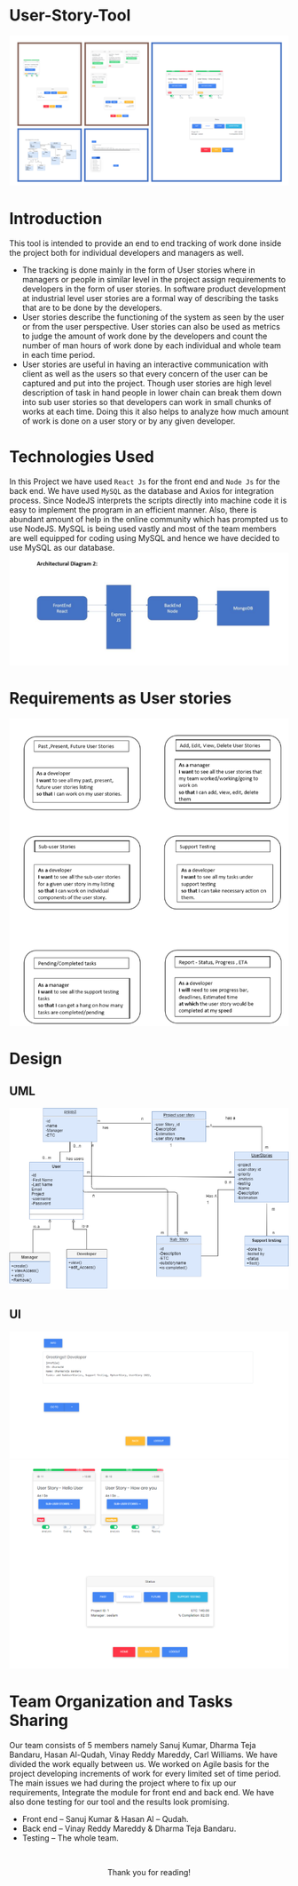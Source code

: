# User-Story-Tool 

![ui](Documentation/UST.PNG)

# Introduction
This tool is intended to provide an end to end tracking of work done inside the project both for
individual developers and managers as well. 
<ul>
<li>The tracking is done mainly in the form of User stories
where in managers or people in similar level in the project assign requirements to developers in
the form of user stories. In software product development at industrial level user stories are a
formal way of describing the tasks that are to be done by the developers. 
</li><li>User stories describe the functioning of the system as seen by the user or from the user perspective. User stories can also be
used as metrics to judge the amount of work done by the developers and count the number of man
hours of work done by each individual and whole team in each time period. 
</li><li>User stories are useful in having an interactive communication with client as well as the users so that every concern of
the user can be captured and put into the project. Though user stories are high level description of
task in hand people in lower chain can break them down into sub user stories so that developers
can work in small chunks of works at each time. Doing this it also helps to analyze how much
amount of work is done on a user story or by any given developer. 
</li></ul>

# Technologies Used 
In this Project we have used ```React Js``` for the front end and ```Node Js``` for the back end. We have 
used ```MySQL``` as the database and Axios for integration process. Since NodeJS interprets the scripts 
directly into machine code it is easy to implement the program in an efficient manner. Also, there 
is abundant amount of help in the online community which has prompted us to use NodeJS. 
MySQL is being used vastly and most of the team members are well equipped for coding using 
MySQL and hence we have decided to use MySQL as our database.
![technology](Documentation/architecture2.JPG)


# Requirements as User stories 
![requirements](Documentation/requirements1.PNG)

# Design 
## UML
![uml](Documentation/UML.png)

## UI
![ui](Documentation/Capture.PNG)
![ui](Documentation/main.PNG)

# Team Organization and Tasks Sharing

Our team consists of 5 members namely Sanuj Kumar, Dharma Teja Bandaru, Hasan Al-Qudah, Vinay Reddy Mareddy, Carl Williams. We have divided the work equally between us. 
We worked on Agile basis for the project developing increments of work for every limited set 
of time period. The main issues we had during the project where to fix up our requirements, 
Integrate the module for front end and back end. We have also done testing for our tool and 
the results look promising. 
<ul>
<li>Front end – Sanuj Kumar & Hasan Al – Qudah.
<li>Back end – Vinay Reddy Mareddy & Dharma Teja Bandaru.
<li>Testing – The whole team.
</ul>
<br>
<p align="center">Thank you for reading!</span>
